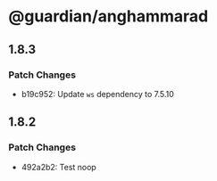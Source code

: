 # @guardian/anghammarad

## 1.8.3

### Patch Changes

- b19c952: Update `ws` dependency to 7.5.10

## 1.8.2

### Patch Changes

- 492a2b2: Test noop
